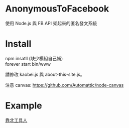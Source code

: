 # AnonymousToFacebook
使用 Node.js 與 FB API 架起來的匿名發文系統

# Install
npm insatll (缺少模組自己補)<br/>
forever start bin/www<br/>

請修改 kaobei.js 與 about-this-site.js。

注意 canvas: <a href="https://github.com/Automattic/node-canvas" target="_blank">https://github.com/Automattic/node-canvas</a>

# Example
<a href="https://www.facebook.com/toolmanpage/" target="_blank">靠北工具人</a>
